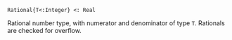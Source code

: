 ```
Rational{T<:Integer} <: Real
```

Rational number type, with numerator and denominator of type `T`. Rationals are checked for overflow.
